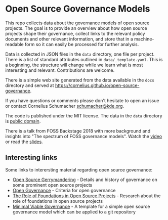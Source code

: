 # Open Source Governance Models

This repo collects data about the governance models of open source projects. The goal is to provide an overview about how open source projects shape their governance, collect links to the relevant policy documents and other relevant information, and store that in a machine-readable form so it can easily be processed for further analysis.

Data is collected in JSON files in the `data` directory, one file per project. There is a list of standard attributes outlined in `data/_template.yaml`. This is a beginning, the structure will change while we learn what is most interesting and relevant. Contributions are welcome.

There is a simple web site generated from the data available in the `docs` directory and served at https://cornelius.github.io/open-source-governance.

If you have questions or comments please don't hesitate to open an issue or contact Cornelius Schumacher <schumacher@kde.org>.

The code is published under the MIT license. The data in the `data` directory is [public domain](https://creativecommons.org/publicdomain/zero/1.0/).

There is a talk from FOSS Backstage 2018 with more background and insights into "The spectrum of FOSS governance models". Watch the [video](https://www.youtube.com/watch?v=o0rlDqjEfbM) or read the [slides](material/2018-06-14-spectrum-of-governance.pdf).

## Interesting links

Some links to interersting material regarding open source governance:

* [Open Source Gerrymandering](https://www.aniszczyk.org/2019/10/08/open-source-gerrymandering/) - Details and history of governance on some prominent open source projects
* [Open Governance](https://github.com/opengovernance/opengovernance.dev) - Criteria for open governance
* [The Role of Foundations in Open Source Projects](https://livablesoftware.com/study-open-source-foundations/) - Research about the role of foundations in open source projects
* [Minimal Viable Governance](https://github.com/github/MVG) - A template for a simple open source governance model which can be applied to a git repository
